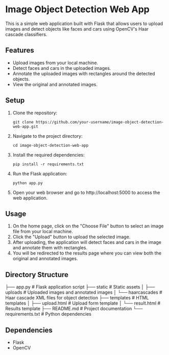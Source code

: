 # Image Object Detection Web App

This is a simple web application built with Flask that allows users to upload images and detect objects like faces and cars using OpenCV's Haar cascade classifiers.

## Features

- Upload images from your local machine.
- Detect faces and cars in the uploaded images.
- Annotate the uploaded images with rectangles around the detected objects.
- View the original and annotated images.

## Setup

1. Clone the repository:

    ```
    git clone https://github.com/your-username/image-object-detection-web-app.git
    ```

2. Navigate to the project directory:

    ```
    cd image-object-detection-web-app
    ```

3. Install the required dependencies:

    ```
    pip install -r requirements.txt
    ```

4. Run the Flask application:

    ```
    python app.py
    ```

5. Open your web browser and go to http://localhost:5000 to access the web application.

## Usage

1. On the home page, click on the "Choose File" button to select an image file from your local machine.
2. Click the "Upload" button to upload the selected image.
3. After uploading, the application will detect faces and cars in the image and annotate them with rectangles.
4. You will be redirected to the results page where you can view both the original and annotated images.

## Directory Structure

├── app.py # Flask application script
├── static # Static assets
│ ├── uploads # Uploaded images and annotated images
│ └── haarcascades # Haar cascade XML files for object detection
├── templates # HTML templates
│ ├── upload.html # Upload form template
│ └── result.html # Results template
├── README.md # Project documentation
└── requirements.txt # Python dependencies


## Dependencies

- Flask
- OpenCV

